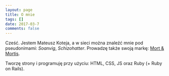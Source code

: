 ```yaml
---
layout: page
title: O mnie
tags: []
date: 2017-03-7
comments: false
---
```


Cześć. Jestem Mateusz Koteja, a w sieci można znaleźć mnie pod pseudonimami: *Soanvig*, *Schizohatter*. Prowadzę także swoją markę: [Mort &amp; Mortis](http://207.154.196.99).

Tworzę strony i programuję przy użyciu: HTML, CSS, JS oraz Ruby (+ Ruby on Rails).
